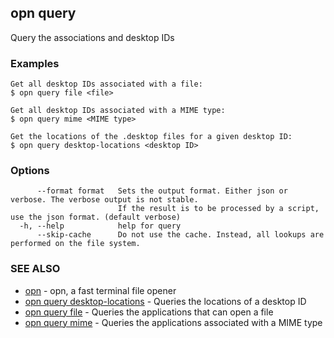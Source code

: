 ## opn query

Query the associations and desktop IDs

### Examples

```
Get all desktop IDs associated with a file:
$ opn query file <file>

Get all desktop IDs associated with a MIME type:
$ opn query mime <MIME type>

Get the locations of the .desktop files for a given desktop ID:
$ opn query desktop-locations <desktop ID>

```

### Options

```
      --format format   Sets the output format. Either json or verbose. The verbose output is not stable.
                        If the result is to be processed by a script, use the json format. (default verbose)
  -h, --help            help for query
      --skip-cache      Do not use the cache. Instead, all lookups are performed on the file system.
```

### SEE ALSO

* [opn](opn.md)	 - opn, a fast terminal file opener
* [opn query desktop-locations](opn_query_desktop-locations.md)	 - Queries the locations of a desktop ID
* [opn query file](opn_query_file.md)	 - Queries the applications that can open a file
* [opn query mime](opn_query_mime.md)	 - Queries the applications associated with a MIME type

